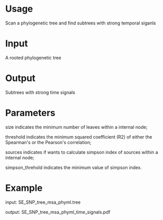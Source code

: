 # Usage
Scan a phylogenetic tree and find subtrees with strong temporal siganls

# Input
A rooted phylogenetic tree

# Output
Subtrees with strong time signals

# Parameters
size indicates the minimum number of leaves within a internal node;

threshold indicates the minimum squared coefficient (R2) of either the Spearman's or the Pearson's correlation;

sources indicates if wants to calculate simpson index of sources within a internal node;

simpson_threhold indicates the minimum value of simpson index.

# Example
input: SE_SNP_tree_msa_phyml.tree

output: SE_SNP_tree_msa_phyml_time_signals.pdf

